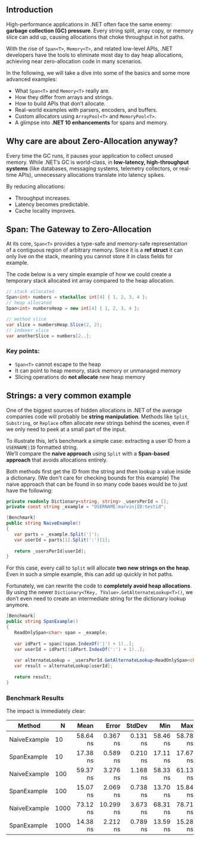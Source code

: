 ﻿
## Introduction

High-performance applications in .NET often face the same enemy: **garbage collection (GC) pressure**. 
Every string split, array copy, or memory slice can add up, causing allocations that choke throughput in hot paths.

With the rise of `Span<T>`, `Memory<T>`, and related low-level APIs, .NET developers have the tools to eliminate most day to day heap allocations, 
achieving near zero-allocation code in many scenarios.

In the following, we will take a dive into some of the basics and some more advanced examples:

- What `Span<T>` and `Memory<T>` really are.
- How they differ from arrays and strings.
- How to build APIs that don’t allocate.
- Real-world examples with parsers, encoders, and buffers.
- Custom allocators using `ArrayPool<T>` and `MemoryPool<T>`.
- A glimpse into **.NET 10 enhancements** for spans and memory.

## Why care are about Zero-Allocation anyway?

Every time the GC runs, it pauses your application to collect unused memory. 
While .NET’s GC is world-class, in **low-latency, high-throughput systems** 
(like databases, messaging systems, telemetry collectors, or real-time APIs), 
unnecessary allocations translate into latency spikes.

By reducing allocations:

- Throughput increases.
- Latency becomes predictable.
- Cache locality improves.

## Span<T>: The Gateway to Zero-Allocation

At its core, `Span<T>` provides a type-safe and memory-safe representation of a contiguous region of arbitrary memory.
Since it is a **ref struct** it can only live on the stack, meaning you cannot store it in class fields for example.

The code below is a very simple example of how we could create a temporary stack allocated int array compared
to the heap allocation.

```csharp
// stack allocated
Span<int> numbers = stackalloc int[4] { 1, 2, 3, 4 };
// heap allocated
Span<int> numbersHeap = new int[4] { 1, 2, 3, 4 };

// method slice
var slice = numbersHeap.Slice(2, 2);
// indexer slice
var anotherSlice = numbers[2..];
```

### Key points:

- `Span<T>` cannot escape to the heap
- It can point to heap memory, stack memory or unmanaged memory
- Slicing operations do **not allocate** new heap memory

## Strings: a very common example

One of the biggest sources of hidden allocations in .NET of the average companies code will probably be **string manipulation**.
Methods like `Split`, `Substring`, or `Replace` often allocate new strings behind the scenes, even if we only need to peek at a small part of the input.

To illustrate this, let’s benchmark a simple case: extracting a user ID from a `USERNAME|ID` formatted string.  
We’ll compare the **naive approach** using `Split` with a **Span-based approach** that avoids allocations entirely.

Both methods first get the ID from the string and then lookup a value inside a dictionary.
(We don't care for checking bounds for this example)
The naive approach that can be found in so many code bases would be to just have the following:

```csharp
private readonly Dictionary<string, string> _usersPerId = [];
private const string _example = "USERNAME:marvin|ID:testid";
```

```csharp
[Benchmark]
public string NaiveExample()
{
   var parts = _example.Split('|');
   var userId = parts[1].Split(':')[1];
  
   return _usersPerId[userId];
}
```

For this case, every call to `Split` will allocate **two new strings on the heap**.  
Even in such a simple example, this can add up quickly in hot paths.

Fortunately, we can rewrite the code to **completely avoid heap allocations**.  
By using the newer `Dictionary<TKey, TValue>.GetAlternateLookup<T>()`, 
we don’t even need to create an intermediate string for the dictionary lookup anymore.

```csharp
[Benchmark]
public string SpanExample()
{
   ReadOnlySpan<char> span = _example;
  
   var idPart = span[(span.IndexOf('|') + 1)..];
   var userId = idPart[(idPart.IndexOf(':') + 1)..];
  
   var alternateLookup = _usersPerId.GetAlternateLookup<ReadOnlySpan<char>>();
   var result = alternateLookup[userId];
  
   return result;
}
```

### Benchmark Results
The impact is immediately clear:

| Method       | N    | Mean     | Error     | StdDev   | Min      | Max      | Median   | Gen0   | Allocated |
|------------- |----- |---------:|----------:|---------:|---------:|---------:|---------:|-------:|----------:|
| NaiveExample | 10   | 58.64 ns |  0.367 ns | 0.131 ns | 58.46 ns | 58.78 ns | 58.66 ns | 0.0049 |     248 B |
| SpanExample  | 10   | 17.38 ns |  0.589 ns | 0.210 ns | 17.11 ns | 17.67 ns | 17.36 ns |      - |         - |
| NaiveExample | 100  | 59.37 ns |  3.276 ns | 1.168 ns | 58.33 ns | 61.13 ns | 58.90 ns | 0.0049 |     248 B |
| SpanExample  | 100  | 15.07 ns |  2.069 ns | 0.738 ns | 13.70 ns | 15.84 ns | 15.18 ns |      - |         - |
| NaiveExample | 1000 | 73.12 ns | 10.299 ns | 3.673 ns | 68.31 ns | 78.71 ns | 73.09 ns | 0.0049 |     248 B |
| SpanExample  | 1000 | 14.38 ns |  2.212 ns | 0.789 ns | 13.59 ns | 15.28 ns | 14.31 ns |      - |         - |

